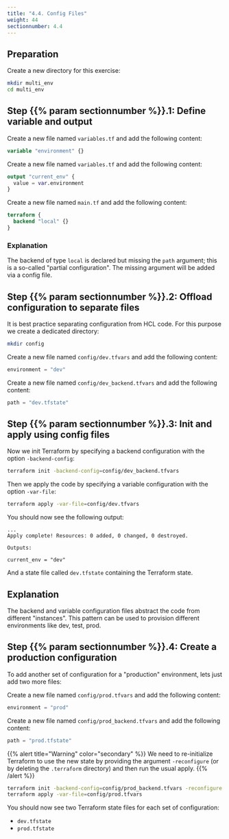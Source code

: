 ```yaml
---
title: "4.4. Config Files"
weight: 44
sectionnumber: 4.4
---
```


## Preparation

Create a new directory for this exercise:

```bash
mkdir multi_env
cd multi_env
```


## Step {{% param sectionnumber %}}.1: Define variable and output

Create a new file named `variables.tf` and add the following content:

```terraform
variable "environment" {}
```

Create a new file named `variables.tf` and add the following content:

```terraform
output "current_env" {
  value = var.environment
}
```

Create a new file named `main.tf` and add the following content:

```terraform
terraform {
  backend "local" {}
}
```


### Explanation

The backend of type `local` is declared but missing the `path` argument; this is a so-called "partial configuration".
The missing argument will be added via a config file.


## Step {{% param sectionnumber %}}.2: Offload configuration to separate files

It is best practice separating configuration from HCL code. For this purpose we create a dedicated directory:

```bash
mkdir config
```

Create a new file named `config/dev.tfvars` and add the following content:

```terraform
environment = "dev"
```

Create a new file named `config/dev_backend.tfvars` and add the following content:

```terraform
path = "dev.tfstate"
```


## Step {{% param sectionnumber %}}.3: Init and apply using config files

Now we init Terraform by specifying a backend configuration with the option `-backend-config`:

```bash
terraform init -backend-config=config/dev_backend.tfvars
```

Then we apply the code by specifying a variable configuration with the option `-var-file`:

```bash
terraform apply -var-file=config/dev.tfvars
```

You should now see the following output:

```
...
Apply complete! Resources: 0 added, 0 changed, 0 destroyed.

Outputs:

current_env = "dev"
```

And a state file called `dev.tfstate` containing the Terraform state.


## Explanation

The backend and variable configuration files abstract the code from different "instances". This pattern can be
used to provision different environments like dev, test, prod.


## Step {{% param sectionnumber %}}.4: Create a production configuration

To add another set of configuration for a "production" environment, lets just add two more files:

Create a new file named `config/prod.tfvars` and add the following content:

```terraform
environment = "prod"
```

Create a new file named `config/prod_backend.tfvars` and add the following content:

```terraform
path = "prod.tfstate"
```

{{% alert title="Warning" color="secondary" %}}
We need to re-initialize Terraform to use the new state by providing the argument `-reconfigure`
(or by deleting the `.terraform` directory) and then run the usual apply.
{{% /alert %}}


```bash
terraform init -backend-config=config/prod_backend.tfvars -reconfigure
terraform apply -var-file=config/prod.tfvars
```

You should now see two Terraform state files for each set of configuration:

* `dev.tfstate`
* `prod.tfstate`
